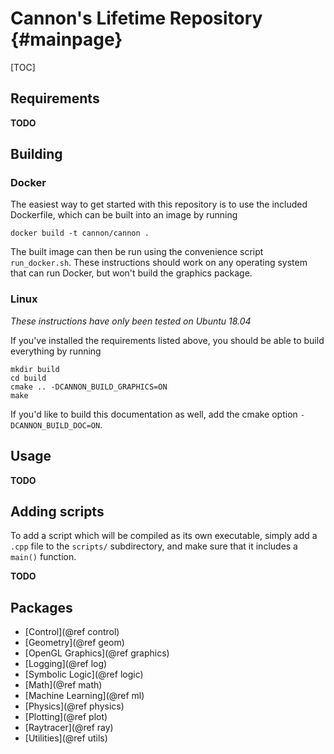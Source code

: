 # Cannon's Lifetime Repository  {#mainpage}

[TOC]

## Requirements

**TODO**

## Building

### Docker
The easiest way to get started with this repository is to use the included
Dockerfile, which can be built into an image by running

    docker build -t cannon/cannon .

The built image can then be run using the convenience script `run_docker.sh`.
These instructions should work on any operating system that can run Docker, but
won't build the graphics package.

### Linux
*These instructions have only been tested on Ubuntu 18.04*

If you've installed the requirements listed above, you should be able to build
everything by running

    mkdir build
    cd build
    cmake .. -DCANNON_BUILD_GRAPHICS=ON
    make

If you'd like to build this documentation as well, add the cmake option
`-DCANNON_BUILD_DOC=ON`.

## Usage

**TODO**

## Adding scripts
To add a script which will be compiled as its own executable, simply add a
`.cpp` file to the `scripts/` subdirectory, and make sure that it includes a
`main()` function.

**TODO**

## Packages
- [Control](@ref control)
- [Geometry](@ref geom)
- [OpenGL Graphics](@ref graphics)
- [Logging](@ref log)
- [Symbolic Logic](@ref logic)
- [Math](@ref math)
- [Machine Learning](@ref ml)
- [Physics](@ref physics)
- [Plotting](@ref plot)
- [Raytracer](@ref ray)
- [Utilities](@ref utils)

